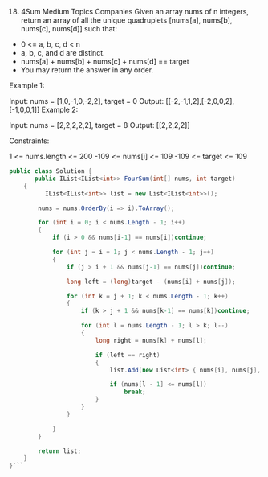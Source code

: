 18. 4Sum
Medium
Topics
Companies
Given an array nums of n integers, return an array of all the unique quadruplets [nums[a], nums[b], nums[c], nums[d]] such that:

- 0 <= a, b, c, d < n
- a, b, c, and d are distinct.
- nums[a] + nums[b] + nums[c] + nums[d] == target
- You may return the answer in any order.

 

Example 1:

Input: nums = [1,0,-1,0,-2,2], target = 0
Output: [[-2,-1,1,2],[-2,0,0,2],[-1,0,0,1]]
Example 2:

Input: nums = [2,2,2,2,2], target = 8
Output: [[2,2,2,2]]
 

Constraints:

1 <= nums.length <= 200
-109 <= nums[i] <= 109
-109 <= target <= 109


```cs
public class Solution {
       public IList<IList<int>> FourSum(int[] nums, int target)
    {
          IList<IList<int>> list = new List<IList<int>>();

        nums = nums.OrderBy(i => i).ToArray();

        for (int i = 0; i < nums.Length - 1; i++)
        {
            if (i > 0 && nums[i-1] == nums[i])continue;

            for (int j = i + 1; j < nums.Length - 1; j++)
            {
                if (j > i + 1 && nums[j-1] == nums[j])continue;

                long left = (long)target - (nums[i] + nums[j]);

                for (int k = j + 1; k < nums.Length - 1; k++)
                {
                    if (k > j + 1 && nums[k-1] == nums[k])continue;

                    for (int l = nums.Length - 1; l > k; l--)
                    {
                        long right = nums[k] + nums[l];

                        if (left == right)
                        {
                            list.Add(new List<int> { nums[i], nums[j], nums[k], nums[l] });

                            if (nums[l - 1] <= nums[l])
                                break;
                        }
                    }                 
                }

            }
        }

        return list;
    }
}```
